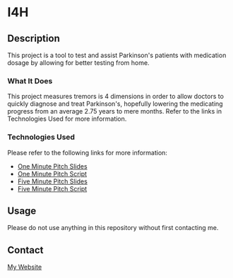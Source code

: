 # I4H

## Description
This project is a tool to test and assist Parkinson's patients with medication dosage by allowing for better testing from home. 

### What It Does
This project measures tremors is 4 dimensions in order to allow doctors to quickly diagnose and treat Parkinson's, hopefully lowering the medicating progress from an average 2.75 years to mere months. 
Refer to the links in Technologies Used for more information.

### Technologies Used
Please refer to the following links for more information:
* [One Minute Pitch Slides](https://docs.google.com/presentation/d/1xRn46PYNytWgPr6I9z1d5d53dYKtxgGGpzqjLXIL_Xk/edit?usp=sharing)
* [One Minute Pitch Script](https://docs.google.com/document/d/1cDZVb7OvMnMJrUO-O8elaaMield7czYi7mx1_nsF-_A/edit?usp=sharing)
* [Five Minute Pitch Slides](https://docs.google.com/presentation/d/12Jccsje_HZQ_9AIpNCufFq0oV1ZgsdV0lg_FnU5fEXk/edit?usp=sharing)
* [Five Minute Pitch Script](https://docs.google.com/document/d/1VrKs7beL8qkHIecgXI-65VnhK1WiqVvOwkOx1LjyXEk/edit?usp=sharing)

## Usage
Please do not use anything in this repository without first contacting me.

## Contact
[My Website](https://thesixtium.github.io/)
